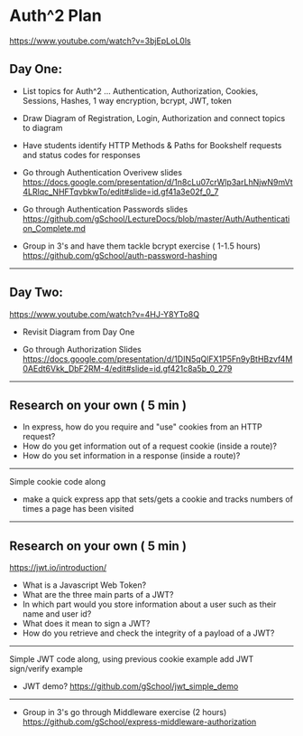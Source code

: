 # Auth^2 Plan

https://www.youtube.com/watch?v=3bjEpLoL0ls

## Day One:
+ List topics for Auth^2 ... Authentication, Authorization, Cookies, Sessions, Hashes, 1 way encryption, bcrypt, JWT, token
+ Draw Diagram of Registration, Login, Authorization and connect topics to diagram
+ Have students identify HTTP Methods & Paths for Bookshelf requests and status codes for responses
+ Go through Authentication Overivew slides
https://docs.google.com/presentation/d/1n8cLu07crWlp3arLhNjwN9mVt4LRlqc_NHFTqvbkwTo/edit#slide=id.gf41a3e02f_0_7
+ Go through Authentication Passwords slides
https://github.com/gSchool/LectureDocs/blob/master/Auth/Authentication_Complete.md

+ Group in 3's and have them tackle bcrypt exercise ( 1-1.5 hours)
https://github.com/gSchool/auth-password-hashing

---

## Day Two:

https://www.youtube.com/watch?v=4HJ-Y8YTo8Q

+ Revisit Diagram from Day One

+ Go through Authorization Slides
https://docs.google.com/presentation/d/1DIN5qQlFX1P5Fn9yBtHBzvf4M0AEdt6Vkk_DbF2RM-4/edit#slide=id.gf421c8a5b_0_279

---

## Research on your own ( 5 min )
+ In express, how do you require and "use" cookies from an HTTP request?
+ How do you get information out of a request cookie (inside a route)?
+ How do you set information in a response (inside a route)?

---

Simple cookie code along
+ make a quick express app that sets/gets a cookie and tracks numbers of times a page has been visited

---

## Research on your own ( 5 min )
https://jwt.io/introduction/

+ What is a Javascript Web Token?
+ What are the three main parts of a JWT?
+ In which part would you store information about a user such as their name and user id?
+ What does it mean to sign a JWT?
+ How do you retrieve and check the integrity of a payload of a JWT?

---

Simple JWT code along, using previous cookie example add JWT sign/verify example
+ JWT demo?
https://github.com/gSchool/jwt_simple_demo

---

+ Group in 3's go through Middleware exercise (2 hours)
https://github.com/gSchool/express-middleware-authorization

